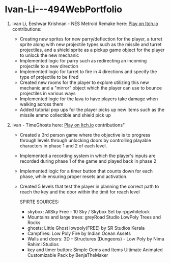 # Ivan-Li---494WebPortfolio

1) Ivan Li, Eeshwar Krishnan - NES Metroid Remake here: [Play on Itch.io](https://ive7042.itch.io/nes-metroid-remake)
   contributions:
   - Creating new sprites for new parry/deflection for the player, a turret sprite along with new projectile types such as the missile and turret projectiles, and a shield sprite as a pickup game object for the player to unlock the new mechanic
   - Implemented logic for parry such as redirecting an incoming projectile to a new direction
   - Implemented logic for turret to fire in 4 directions and specify the type of projectile to be fired
   - Created new rooms for the player to explore utilizing this new mechanic and a "mirror" object which the player can use to bounce projectiles in various ways
   - Implemented logic for the lava to have players take damage when walking across them
   - Added tutorial pop ups for the player picks up new items such as the missile ammo collectible and shield pick up


2) Ivan - TimeGhosts here: [Play on Itch.io](https://ive7042.itch.io/timeghosts)
   contributions"
   - Created a 3rd person game where the objective is to progress through levels through unlocking doors by controlling playable characters in phase 1 and 2 of each level.
   - Implemented a recording system in which the player's inputs are recorded during phase 1 of the game and played back in phase 2
   - Implemented logic for a timer button that counts down for each phase, while ensuring proper resets and activation.
   - Created 5 levels that test the player in planning the correct path to reach the key and the door within the timit for reach level
     
     SPIRTE SOURCES:
      - skybox: AllSky Free - 10 Sky / Skybox Set by rpgwhitelock
      - Mountains and large trees: greyRoad Studio LowPoly Trees and Rocks
      - ghosts: Little Ghost lowpoly(FREE) by SR Studios Kerala
      - Campfires: Low Poly Fire by Indian Ocean Assets
      - Walls and doors: 3D - Structures (Dungeons) - Low Poly by Nima Rahimi Studios
      - key and timer button: Simple Gems and Items Ultimate Animated Customizable Pack by BenjaTheMaker
